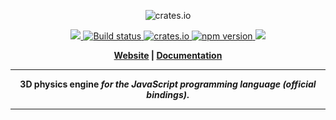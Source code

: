 
<p align="center">
  <img src="https://www.rapier.rs/img/rapier_logo_color_textpath_dark.svg" alt="crates.io">
</p>
<p align="center">
    <a href="https://discord.gg/vt9DJSW">
        <img src="https://img.shields.io/discord/507548572338880513.svg?logo=discord&colorB=7289DA">
    </a>
    <a href="https://github.com/dimforge/rapier.js/actions">
        <img src="https://github.com/dimforge/rapier.js/workflows/build/badge.svg" alt="Build status">
    </a>
    <a href="https://crates.io/crates/rapier3d">
         <img src="https://meritbadge.herokuapp.com/rapier3d?style=flat-square" alt="crates.io">
    </a>
    <a href="https://www.npmjs.com/package/@dimforge/rapier3d">
        <img src="https://badge.fury.io/js/%40dimforge%2Frapier3d.svg" alt="npm version">
    </a>
    <a href="https://opensource.org/licenses/Apache-2.0">
        <img src="https://img.shields.io/badge/License-Apache%202.0-blue.svg">
    </a>
</p>
<p align = "center">
    <strong>
        <a href="https://rapier.rs">Website</a> | <a href="https://rapier.rs/docs/">Documentation</a>
</p>

-----

<p align = "center">
<b>3D physics engine</b>
<i>for the JavaScript programming language (official bindings).</i>
</p>

-----

